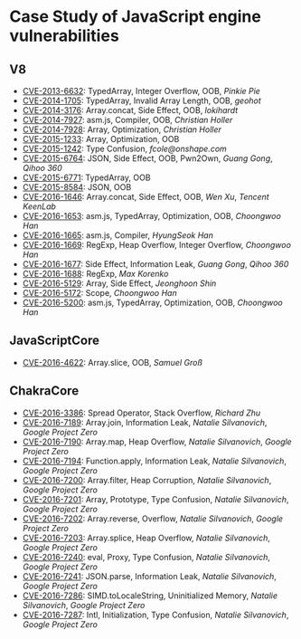 # Case Study of JavaScript engine vulnerabilities

## V8
- [CVE-2013-6632](./v8/CVE-2013-6632.md): TypedArray, Integer Overflow, OOB, _Pinkie Pie_
- [CVE-2014-1705](./v8/CVE-2014-1705.md): TypedArray, Invalid Array Length, OOB, _geohot_
- [CVE-2014-3176](./v8/CVE-2014-3176.md): Array.concat, Side Effect, OOB, _lokihardt_
- [CVE-2014-7927](./v8/CVE-2014-7927.md): asm.js, Compiler, OOB, _Christian Holler_
- [CVE-2014-7928](./v8/CVE-2014-7928.md): Array, Optimization, _Christian Holler_
- [CVE-2015-1233](./v8/CVE-2015-1233.md): Array, Optimization, OOB
- [CVE-2015-1242](./v8/CVE-2015-1242.md): Type Confusion, _fcole@onshape.com_
- [CVE-2015-6764](./v8/CVE-2015-6764.md): JSON, Side Effect, OOB, Pwn2Own, _Guang Gong_, _Qihoo 360_
- [CVE-2015-6771](./v8/CVE-2015-6771.md): TypedArray, OOB
- [CVE-2015-8584](./v8/CVE-2015-8548.md): JSON, OOB
- [CVE-2016-1646](./v8/CVE-2016-1646.md): Array.concat, Side Effect, OOB, _Wen Xu_, _Tencent KeenLab_
- [CVE-2016-1653](./v8/CVE-2016-1653.md): asm.js, TypedArray, Optimization, OOB, _Choongwoo Han_
- [CVE-2016-1665](./v8/CVE-2016-1665.md): asm.js, Compiler, _HyungSeok Han_
- [CVE-2016-1669](./v8/CVE-2016-1669.md): RegExp, Heap Overflow, Integer Overflow, _Choongwoo Han_
- [CVE-2016-1677](./v8/CVE-2016-1677.md): Side Effect, Information Leak, _Guang Gong_, _Qihoo 360_
- [CVE-2016-1688](./v8/CVE-2016-1688.md): RegExp, _Max Korenko_
- [CVE-2016-5129](./v8/CVE-2016-5129.md): Array, Side Effect, _Jeonghoon Shin_
- [CVE-2016-5172](./v8/CVE-2016-5172.md): Scope, _Choongwoo Han_
- [CVE-2016-5200](./v8/CVE-2016-5200.md): asm.js, TypedArray, Optimization, OOB, _Choongwoo Han_

## JavaScriptCore
- [CVE-2016-4622](./jsc/CVE-2016-4622.md): Array.slice, OOB, _Samuel Groß_

## ChakraCore
- [CVE-2016-3386](./chakra/CVE-2016-3386.md): Spread Operator, Stack Overflow, _Richard Zhu_
- [CVE-2016-7189](./chakra/CVE-2016-7189.md): Array.join, Information Leak, _Natalie Silvanovich_, _Google Project Zero_
- [CVE-2016-7190](./chakra/CVE-2016-7190.md): Array.map, Heap Overflow, _Natalie Silvanovich_, _Google Project Zero_
- [CVE-2016-7194](./chakra/CVE-2016-7194.md): Function.apply, Information Leak, _Natalie Silvanovich_, _Google Project Zero_
- [CVE-2016-7200](./chakra/CVE-2016-7200.md): Array.filter, Heap Corruption, _Natalie Silvanovich_, _Google Project Zero_
- [CVE-2016-7201](./chakra/CVE-2016-7201.md): Array, Prototype, Type Confusion, _Natalie Silvanovich_, _Google Project Zero_
- [CVE-2016-7202](./chakra/CVE-2016-7202.md): Array.reverse, Overflow, _Natalie Silvanovich_, _Google Project Zero_
- [CVE-2016-7203](./chakra/CVE-2016-7203.md): Array.splice, Heap Overflow, _Natalie Silvanovich_, _Google Project Zero_
- [CVE-2016-7240](./chakra/CVE-2016-7240.md): eval, Proxy, Type Confusion, _Natalie Silvanovich_, _Google Project Zero_
- [CVE-2016-7241](./chakra/CVE-2016-7241.md): JSON.parse, Information Leak, _Natalie Silvanovich_, _Google Project Zero_
- [CVE-2016-7286](./chakra/CVE-2016-7286.md): SIMD.toLocaleString, Uninitialized Memory, _Natalie Silvanovich_, _Google Project Zero_
- [CVE-2016-7287](./chakra/CVE-2016-7287.md): Intl, Initialization, Type Confusion, _Natalie Silvanovich_, _Google Project Zero_
